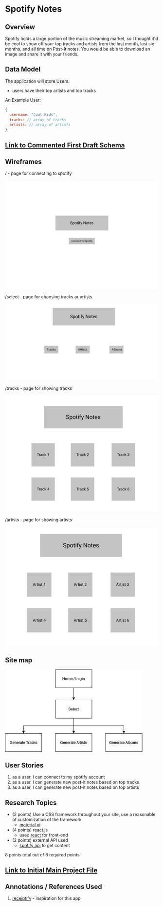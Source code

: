 # Spotify Notes

## Overview
Spotify holds a large portion of the music streaming market, so I thought it'd be cool to show off your 
top tracks and artists from the last month, last six months, and all time on Post-It notes. You would be able to download an image and share it with your friends.

## Data Model
The application will store Users.

* users have their top artists and top tracks

An Example User:
```javascript
{
  username: "Cool Kids",
  tracks: // array of tracks
  artists: // array of artists
}
```

## [Link to Commented First Draft Schema](db.js) 

## Wireframes
/ - page for connecting to spotify

![landing](documentation/landing.PNG)

/select - page for choosing tracks or artists

![select](documentation/select.PNG)

/tracks - page for showing tracks

![tracks](documentation/tracks.PNG)

/artists - page for showing artists

![tracks](documentation/artists.PNG)

## Site map
![sitemap](documentation/app-map.png)

## User Stories
1. as a user, I can connect to my spotify account
2. as a user, I can generate new post-it notes based on top tracks
3. as a user, I can generate new post-it notes based on top artists

## Research Topics

* (2 points) Use a CSS framework throughout your site, use a reasonable of customization of the framework
    * [material ui](https://mui.com/)
* (4 points) react.js
    * used [react](https://reactjs.org/) for front-end
* (2 points) external API used
    * [spotify api](https://developer.spotify.com/documentation/web-api/) to get content

8 points total out of 8 required points

## [Link to Initial Main Project File](app.js) 

## Annotations / References Used
1. [receiptify](https://github.com/michellexliu/receiptify) - inspiration for this app
